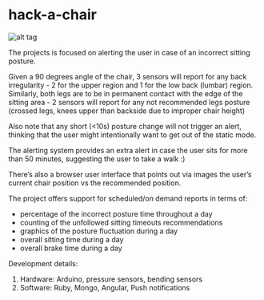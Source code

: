 # hack-a-chair
![alt tag](http://i65.tinypic.com/aph4qg.jpg)

The projects is focused on alerting the user in case of an incorrect sitting posture. 

Given a 90 degrees angle of the chair, 3 sensors will report for any back irregularity - 2 for the upper region and 1 for the low back (lumbar) region.
Similarly, both legs are to be in permanent contact with the edge of the sitting area - 2 sensors will report for any not recommended legs posture (crossed legs, knees upper than backside due to improper chair height)

Also note that any short (<10s) posture change will not trigger an alert, thinking that the user might intentionally want to get out of the static mode.

The alerting system provides an extra alert in case the user sits for more than 50 minutes, suggesting the user to take a walk :)

There’s also a browser user interface that points out via images the user’s current chair position vs the recommended position.

The project offers support for scheduled/on demand reports in terms of:
- percentage of the incorrect posture time throughout a day
- counting of the unfollowed sitting timeouts recommendations
- graphics of the posture fluctuation during a day
- overall sitting time during a day
- overall brake time during a day

Development details:

1. Hardware: Arduino, pressure sensors, bending sensors
2. Software: Ruby, Mongo, Angular, Push notifications
